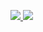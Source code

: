  <p align="leading">
  <a href="https://skillicons.dev">
    <img src="https://skillicons.dev/icons?i=c,cpp,androidstudio,kotlin,python,html,css,js" />
   <img src="https://skillicons.dev/icons?i=react,bootstrap,blender,aws,docker,firebase,wordpress,github" />
  </a>
</p>
